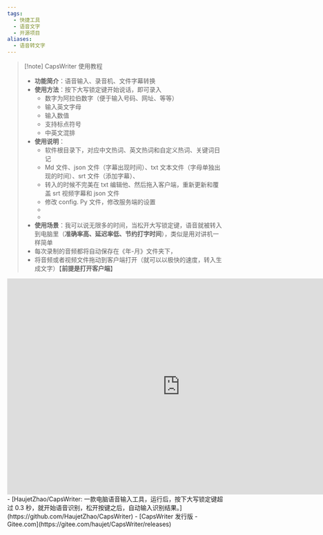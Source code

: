 ```yaml
---
tags:
  - 快捷工具
  - 语音文字
  - 开源项目
aliases:
  - 语音转文字
---
```

> [!note] CapsWriter 使用教程
> - **功能简介**：语音输入、录音机、文件字幕转换
> - **使用方法**：按下大写锁定键开始说话，即可录入
> 	- 数字为阿拉伯数字（便于输入号码、网址、等等）
> 	- 输入英文字母
> 	- 输入数值
> 	- 支持标点符号
> 	- 中英文混排
> - **使用说明**：
> 	- 软件根目录下，对应中文热词、英文热词和自定义热词、关键词日记
> 	- Md 文件、json 文件（字幕出现时间）、txt 文本文件（字母单独出现的时间）、srt 文件（添加字幕）、
> 	- 转入的时候不完美在 txt 编辑他、然后拖入客户端，重新更新和覆盖 srt 视频字幕和 json 文件
> 	- 修改 config. Py 文件，修改服务端的设置
> 	- 
> 	- 
> - **使用场景**：我可以说无限多的时间，当松开大写锁定键，语音就被转入到电脑里（**准确率高、延迟率低、节约打字时间**），类似是用对讲机一样简单
> - 每次录制的音频都将自动保存在《年-月》文件夹下，
> - 将音频或者视频文件拖动到客户端打开（就可以以极快的速度，转入生成文字）【**前提是打开客户端**】

<iframe src="http://player.bilibili.com/player.html?isOutside=true&aid=623379019&bvid=BV1tt4y1d75s&cid=1399238093&p=1" scrolling="no" border="0" frameborder="no" framespacing="0" allowfullscreen="true" width=800 Height = 500></iframe>
- [HaujetZhao/CapsWriter: 一款电脑语音输入工具，运行后，按下大写锁定键超过 0.3 秒，就开始语音识别，松开按键之后，自动输入识别结果。](https://github.com/HaujetZhao/CapsWriter)
- [CapsWriter 发行版 - Gitee.com](https://gitee.com/haujet/CapsWriter/releases)
